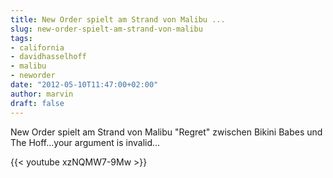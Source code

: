 ```yaml
---
title: New Order spielt am Strand von Malibu ...
slug: new-order-spielt-am-strand-von-malibu
tags:
- california
- davidhasselhoff
- malibu
- neworder
date: "2012-05-10T11:47:00+02:00"
author: marvin
draft: false
---
```

New Order spielt am Strand von Malibu "Regret" zwischen Bikini Babes und
The Hoff...your argument is invalid...

{{< youtube xzNQMW7-9Mw >}}